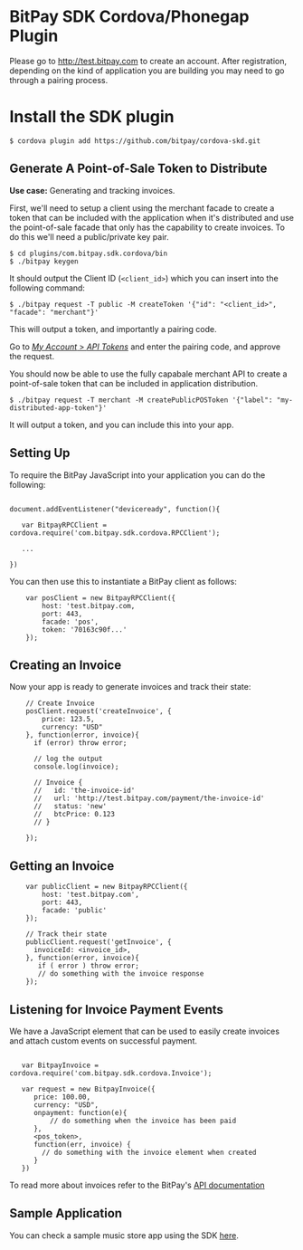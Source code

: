 # BitPay SDK Cordova/Phonegap Plugin

Please go to http://test.bitpay.com to create an account. After registration, depending on the kind of application you are building you may need to go through a pairing process.

# Install the SDK plugin

```
$ cordova plugin add https://github.com/bitpay/cordova-skd.git

```

## Generate A Point-of-Sale Token to Distribute

**Use case:** Generating and tracking invoices.

First, we'll need to setup a client using the merchant facade to create a token that can be included with the application when it's distributed and use the point-of-sale facade that only has the capability to create invoices. To do this we'll need a public/private key pair.

```
$ cd plugins/com.bitpay.sdk.cordova/bin
$ ./bitpay keygen
```

It should output the Client ID (`<client_id>`) which you can insert into the following command:

```
$ ./bitpay request -T public -M createToken '{"id": "<client_id>", "facade": "merchant"}'
```

This will output a token, and importantly a pairing code.

Go to [*My Account* > *API Tokens*](https://test.bitpay.com/api-tokens) and enter the pairing code, and approve the request.

You should now be able to use the fully capabale merchant API to create a point-of-sale token that can be included in application distribution.

```
$ ./bitpay request -T merchant -M createPublicPOSToken '{"label": "my-distributed-app-token"}'
```

It will output a token, and you can include this into your app.


## Setting Up

To require the BitPay JavaScript into your application you can do the following:

```

document.addEventListener("deviceready", function(){

   var BitpayRPCClient = cordova.require('com.bitpay.sdk.cordova.RPCClient');

   ...

})

```

You can then use this to instantiate a BitPay client as follows:

```
    var posClient = new BitpayRPCClient({
        host: 'test.bitpay.com,
        port: 443,
        facade: 'pos',
        token: '70163c90f...'
    });

```

## Creating an Invoice
Now your app is ready to generate invoices and track their state:

```
    // Create Invoice
    posClient.request('createInvoice', {
        price: 123.5,
        currency: "USD"
    }, function(error, invoice){
      if (error) throw error;

      // log the output
      console.log(invoice);

      // Invoice {
      //   id: 'the-invoice-id'
      //   url: 'http://test.bitpay.com/payment/the-invoice-id'
      //   status: 'new'
      //   btcPrice: 0.123
      // }

    });
```

## Getting an Invoice

```
    var publicClient = new BitpayRPCClient({
        host: 'test.bitpay.com',
        port: 443,
        facade: 'public'
    });

    // Track their state    
    publicClient.request('getInvoice', {
      invoiceId: <invoice_id>,
    }, function(error, invoice){
       if ( error ) throw error;
       // do something with the invoice response
    });
```

## Listening for Invoice Payment Events

We have a JavaScript element that can be used to easily create invoices and attach custom events on successful payment.

```

   var BitpayInvoice = cordova.require('com.bitpay.sdk.cordova.Invoice');

   var request = new BitpayInvoice({
      price: 100.00,
      currency: "USD",
      onpayment: function(e){
          // do something when the invoice has been paid
      },
      <pos_token>, 
      function(err, invoice) {
        // do something with the invoice element when created
      }
   })

```

To read more about invoices refer to the BitPay's [API documentation](https://test.bitpay.com/downloads/bitpayApi.pdf)

## Sample Application

You can check a sample music store app using the SDK [here](https://github.com/bitpay/sample-cordova-skd.git).